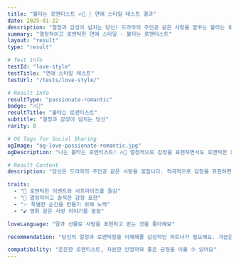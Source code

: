 ```yaml
---
title: "불타는 로맨티스트 🔥💖 | 연애 스타일 테스트 결과"
date: 2025-01-22
description: "열정과 감성이 넘치는 당신! 드라마의 주인공 같은 사랑을 꿈꾸는 불타는 로맨티스트의 연애 스타일"
summary: "열정적이고 로맨틱한 연애 스타일 - 불타는 로맨티스트"
layout: "result"
type: "result"

# Test Info
testId: "love-style"
testTitle: "연애 스타일 테스트"
testUrl: "/tests/love-style/"

# Result Info
resultType: "passionate-romantic"
badge: "🔥💖"
resultTitle: "불타는 로맨티스트"
subtitle: "열정과 감성이 넘치는 당신"
rarity: 8

# OG Tags for Social Sharing
ogImage: "og-love-passionate-romantic.jpg"
ogDescription: "나는 불타는 로맨티스트! 🔥💖 열정적으로 감정을 표현하면서도 로맨틱한 분위기를 중시하는 타입이에요. 당신의 연애 스타일은?"

# Result Content
description: "당신은 드라마의 주인공 같은 사랑을 꿈꿉니다. 적극적으로 감정을 표현하면서도 로맨틱한 분위기를 중시하는 타입이에요. 사랑에 빠지면 온 세상이 장미빛으로 보이는 당신!"

traits:
  - "🌹 로맨틱한 이벤트와 서프라이즈를 즐김"
  - "💫 열정적이고 솔직한 감정 표현"
  - "✨ 특별한 순간을 만들기 위해 노력"
  - "💕 영화 같은 사랑 이야기를 꿈꿈"

loveLanguage: "말과 선물로 사랑을 표현하고 받는 것을 좋아해요"

recommendation: "당신의 열정과 로맨틱함을 이해해줄 감성적인 파트너가 필요해요. 가끔은 현실적인 부분도 함께 고려하면 더 성숙한 관계를 만들 수 있어요!"

compatibility: "은은한 로맨티스트, 차분한 안정파와 좋은 균형을 이룰 수 있어요"
---
```

